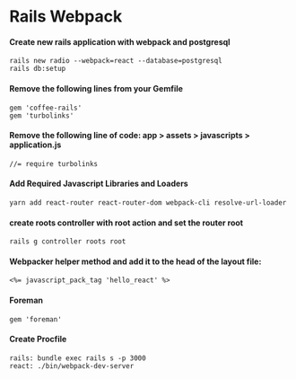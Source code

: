 # Rails Webpack

#### Create new rails application with webpack and postgresql
    rails new radio --webpack=react --database=postgresql
    rails db:setup
    
#### Remove the following lines from your Gemfile
    gem 'coffee-rails'
    gem 'turbolinks'
    
#### Remove the following line of code: app > assets > javascripts > application.js
    //= require turbolinks
    
#### Add Required Javascript Libraries and Loaders
    yarn add react-router react-router-dom webpack-cli resolve-url-loader
    
#### create roots controller with root action and set the router root 
    rails g controller roots root
    
#### Webpacker helper method and add it to the head of the layout file:
    <%= javascript_pack_tag 'hello_react' %>
    
#### Foreman
    gem 'foreman'
    
#### Create Procfile
    rails: bundle exec rails s -p 3000
    react: ./bin/webpack-dev-server
    
####             